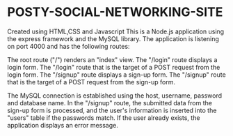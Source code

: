 # POSTY-SOCIAL-NETWORKING-SITE
Created using HTML,CSS and Javascript
This is a Node.js application using the express framework and the MySQL library. The application is listening on port 4000 and has the following routes:

The root route ("/") renders an "index" view.
The "/login" route displays a login form.
The "/login" route that is the target of a POST request from the login form.
The "/signup" route displays a sign-up form.
The "/signup" route that is the target of a POST request from the sign-up form.

The MySQL connection is established using the host, username, password and database name. In the "/signup" route, the submitted data from the sign-up form is processed, and the user's information is inserted into the "users" table if the passwords match. If the user already exists, the application displays an error message.

